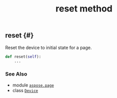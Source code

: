 ﻿---
title: reset method
second_title: Aspose.Page for Python via .NET API References
description: 
type: docs
weight: 320
url: /python-net/aspose.page/device/reset/
is_root: false
---

## reset {#}

Reset the device to initial state for a page.



```python
def reset(self):
    ...
```





### See Also
* module [`aspose.page`](../../)
* class [`Device`](/page/python-net/aspose.page/device)
